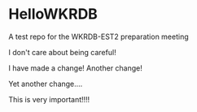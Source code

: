 # HelloWKRDB
A test repo for the WKRDB-EST2 preparation meeting

I don't care about being careful!

I have made a change!
Another change!

Yet another change....

This is very important!!!!
